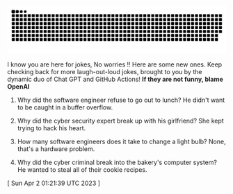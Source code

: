 <picture>
  <source media="(prefers-color-scheme: dark)" srcset="https://raw.githubusercontent.com/platane/platane/output/github-contribution-grid-snake-dark.svg">
  <source media="(prefers-color-scheme: light)" srcset="https://raw.githubusercontent.com/platane/platane/output/github-contribution-grid-snake.svg">
  <img alt="github contribution grid snake animation" src="https://raw.githubusercontent.com/platane/platane/output/github-contribution-grid-snake.svg">
</picture>


I know you are here for jokes, No worries !!
Here are some new ones. Keep checking back for more laugh-out-loud jokes, brought to you by the dynamic duo of Chat GPT and GitHub Actions! __If they are not funny, blame OpenAI__
 
1. Why did the software engineer refuse to go out to lunch? He didn't want to be caught in a buffer overflow.

2. Why did the cyber security expert break up with his girlfriend? She kept trying to hack his heart.

3. How many software engineers does it take to change a light bulb? None, that's a hardware problem.

4. Why did the cyber criminal break into the bakery's computer system? He wanted to steal all of their cookie recipes.
 
[ 
Sun Apr  2 01:21:39 UTC 2023
 ]
